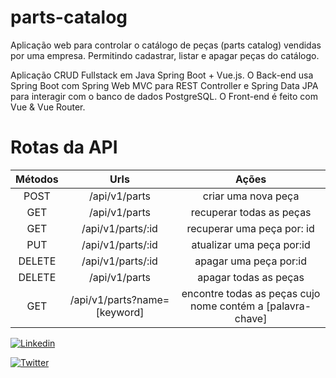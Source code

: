 # parts-catalog
Aplicação web para controlar o catálogo de peças (parts catalog) vendidas por uma empresa.
Permitindo cadastrar, listar e apagar peças do catálogo.

Aplicação CRUD Fullstack em Java Spring Boot + Vue.js. 
O Back-end usa Spring Boot com Spring Web MVC para REST Controller e Spring Data JPA para interagir com o banco de dados PostgreSQL. 
O Front-end é feito com Vue & Vue Router.

# Rotas da API
|Métodos	| Urls			| Ações	|
|:---------:|:-------------:|:-----:|
|POST		|/api/v1/parts		|criar uma nova peça |
|GET		|/api/v1/parts		|recuperar todas as peças |
|GET		|/api/v1/parts/:id	|recuperar uma peça por: id |
|PUT		|/api/v1/parts/:id	|atualizar uma peça por:id |
|DELETE		|/api/v1/parts/:id	|apagar uma peça por:id |
|DELETE		|/api/v1/parts		|apagar todas as peças |
|GET		|/api/v1/parts?name=[keyword]	|encontre todas as peças cujo nome contém a [palavra-chave] |


[![Linkedin](https://img.shields.io/badge/Made%20by-Tarcnux-e77924)](https://www.linkedin.com/in/tarcnux)

[![Twitter](https://img.shields.io/twitter/follow/tarcnux?style=social)](https://www.twitter.com/tarcnux)
